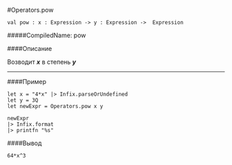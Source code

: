 #Operators.pow

	val pow : x : Expression -> y : Expression ->  Expression


#####CompiledName: pow


####Описание

Возводит ***x*** в степень ***y*** 
    
----------

####Пример
    
    let x = "4*x" |> Infix.parseOrUndefined
    let y = 3Q
    let newExpr = Operators.pow x y
    
    newExpr
    |> Infix.format
    |> printfn "%s"

####Вывод

    64*x^3


